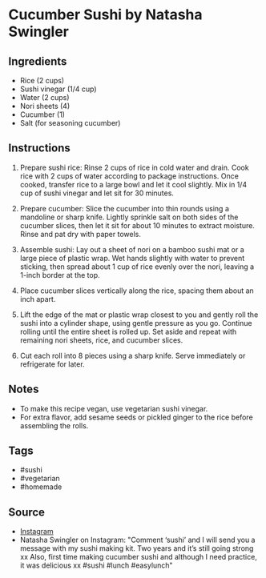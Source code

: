  # Cucumber Sushi by Natasha Swingler

## Ingredients

- Rice (2 cups)
- Sushi vinegar (1/4 cup)
- Water (2 cups)
- Nori sheets (4)
- Cucumber (1)
- Salt (for seasoning cucumber)

## Instructions

1. Prepare sushi rice: Rinse 2 cups of rice in cold water and drain. Cook rice with 2 cups of water according to package instructions. Once cooked, transfer rice to a large bowl and let it cool slightly. Mix in 1/4 cup of sushi vinegar and let sit for 30 minutes.

2. Prepare cucumber: Slice the cucumber into thin rounds using a mandoline or sharp knife. Lightly sprinkle salt on both sides of the cucumber slices, then let it sit for about 10 minutes to extract moisture. Rinse and pat dry with paper towels.

3. Assemble sushi: Lay out a sheet of nori on a bamboo sushi mat or a large piece of plastic wrap. Wet hands slightly with water to prevent sticking, then spread about 1 cup of rice evenly over the nori, leaving a 1-inch border at the top.

4. Place cucumber slices vertically along the rice, spacing them about an inch apart.

5. Lift the edge of the mat or plastic wrap closest to you and gently roll the sushi into a cylinder shape, using gentle pressure as you go. Continue rolling until the entire sheet is rolled up. Set aside and repeat with remaining nori sheets, rice, and cucumber slices.

6. Cut each roll into 8 pieces using a sharp knife. Serve immediately or refrigerate for later.

## Notes

- To make this recipe vegan, use vegetarian sushi vinegar.
- For extra flavor, add sesame seeds or pickled ginger to the rice before assembling the rolls.

## Tags

- #sushi
- #vegetarian
- #homemade

## Source

- [Instagram](https://www.instagram.com/p/C4IHmTty4oT)
- Natasha Swingler on Instagram: "Comment ‘sushi’ and I will send you a message with my sushi making kit. Two years and it’s still going strong xx Also, first time making cucumber sushi and although I need practice, it was delicious xx #sushi #lunch #easylunch"